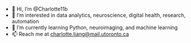 - 👋 Hi, I’m @Charlotte11b
- 👀 I’m interested in data analytics, neuroscience, digital health, research, automation
- 🌱 I’m currently learning Python, neuroimaging, and machine learning
- 📫 Reach me at charlotte.liang@mail.utoronto.ca 
